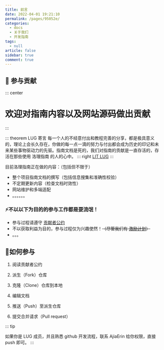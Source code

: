 ```yaml
---
title: 前言
date: 2022-04-01 19:21:10
permalink: /pages/95052e/
categories: 
  - docs
  - 关于我们
  - 开发指南
tags: 
  - null
article: false
sidebar: true
comment: true
---
```


## 🌱 参与贡献

::: center
# 欢迎对指南内容以及网站源码做出贡献
:::

::: theorem LUG 寄言
每一个人的不经意付出和教程完善的分享，都是极具意义的，理论上会长久存在，你做的每一点一滴的努力与付出都会成为历史的印记和未来某些事物驱动力的先驱。指南文档是死的，我们对指南的贡献是一直存活的，存活在那些使用 洛理指南 的人的心中。
::: right
[LIT LUG](https://www.litunix.org)
:::


目前洛理指南正在做的内容：（包括但不限于）

- 整个项目指南文档的撰写（包括信息搜集和准确性校验）
- 不定期更新内容（检查文档时效性）
- 网站维护和多端适配
- 。。。。。。







### ⚡️不以以下为目的的参与工作都是耍流氓！

- 参与过程请遵守 [贡献者公约](/)
- 不以获取利益为目的，参与过程仅为兴趣使然！~~（尽管我们有 [激励计划](/)）~~
- 。。。 

## 🔖如何参与

1. 阅读贡献者公约

2. 派生（Fork）仓库

3. 克隆（Clone）仓库到本地

4. 编辑文档

5. 推送（Push）至派生仓库

6. 提交合并请求（Pull request）

::: tip 

如果你是 LUG 成员，并且熟悉 github 开发流程，联系 AjiaErin 给你权限，直接 push 即可。
:::